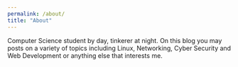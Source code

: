 ```yaml
---
permalink: /about/
title: "About"
---
```


Computer Science student by day, tinkerer at night. On this blog you may posts on a variety of topics including Linux, Networking, Cyber Security and Web Development or anything else that interests me.
